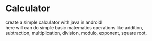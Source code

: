 # Calculator
create a simple calculator with java in android  
here will can do simple basic matematics operations like 	addition, subtraction,
multiplication,	division, modulo, exponent,	square root,
